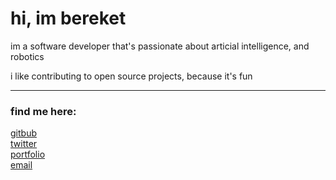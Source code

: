 <h1 align='left'>hi, im bereket</h1>

im a software developer that's passionate about articial intelligence, and robotics
<br>

i like contributing to open source projects, because it's fun

---

### find me here:
 
<a href="https://www.github.com/bereketsemagn">gitbub</a> <br>
<a href="https://www.twitter.com/bereketsemagn">twitter</a> <br>
<a href="https://www.bereketsemagn.tk">portfolio</a> <br>
<a href="bsemagn.dev@gmail.com">email</a>
